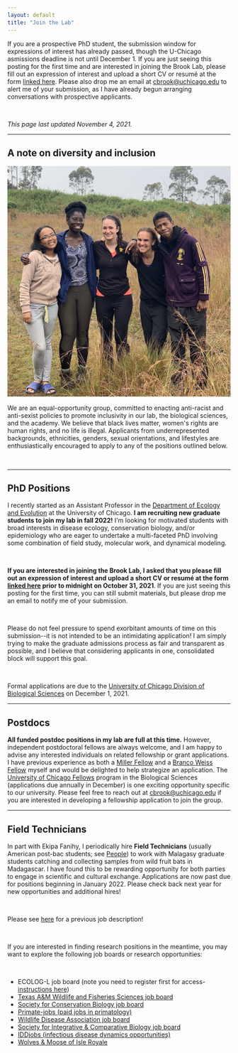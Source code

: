 ```yaml
---
layout: default
title: "Join the Lab"
---
```

If you are a prospective PhD student, the submission window for expressions of interest has already passed, though the U-Chicago asmissions deadline is not until December 1. If you are just seeing this posting for the first time and are interested in joining the Brook Lab, please fill out an expression of interest and upload a short CV or resumé at the form <a href="https://airtable.com/shrwbDz0QWBo0SMnQ">linked here</a>. Please also drop me an email at [cbrook@uchicago.edu](cbrook@uchicago.edu) to alert me of your submission, as I have already begun arranging conversations with prospective applicants.

<br />

<em>This page last updated November 4, 2021.</em>

--- 

<h2>A note on diversity and inclusion</h2>

<img src="/jointhelab/ekipa_fanihy_happy.jpg" alt="bat" class="img-left-w-text" />

We are an equal-opportunity group, committed to enacting anti-racist and anti-sexist policies to promote inclusivity in our lab, the biological sciences, and the academy. We believe that black lives matter, women's rights are human rights, and no life is illegal. Applicants from underrepresented backgrounds, ethnicities, genders, sexual orientations, and lifestyles are enthusiastically encouraged to apply to any of the positions outlined below.

<div style="clear:both;">&nbsp;</div>

---

<h2>PhD Positions</h2>

I recently started as an Assistant Professor in the [Department of Ecology and Evolution](https://ecologyandevolution.uchicago.edu/) at the University of Chicago. **I am recruiting new graduate students to join my lab in fall 2022!** I'm looking for motivated students with broad interests in disease ecology, conservation biology, and/or epidemiology who are eager to undertake a multi-faceted PhD involving some combination of field study, molecular work, and dynamical modeling. 

<br />

**If you are interested in joining the Brook Lab, I asked that you please fill out an expression of interest and upload a short CV or resumé at the form [linked here](https://airtable.com/shrwbDz0QWBo0SMnQ) prior to midnight on October 31, 2021**. If you are just seeing this posting for the first time, you can still submit materials, but please drop me an email to notify me of your submission.

<br />

Please do not feel pressure to spend exorbitant amounts of time on this submission--it is not intended to be an intimidating application! I am simply trying to make the graduate admissions process as fair and transparent as possible, and I believe that considering applicants in one, consolidated block will support this goal.

<br />

Formal applications are due to the [University of Chicago Division of Biological Sciences](https://biosciences.uchicago.edu/programs) on December 1, 2021.

---

<h2>Postdocs</h2>

**All funded postdoc positions in my lab are full at this time.** However, independent postdoctoral fellows are always welcome, and I am happy to advise any interested individuals on related fellowship or grant applications. I have previous experience as both a [Miller Fellow](http://miller.berkeley.edu/) and a [Branco Weiss Fellow](https://brancoweissfellowship.org/) myself and would be delighted to help strategize an application. The [University of Chicago Fellows](https://biologicalsciences.uchicago.edu/research/chicago-fellows) program in the Biological Sciences (applications due annually in December) is one exciting opportunity specific to our university. Please feel free to reach out at [cbrook@uchicago.edu](cbrook@uchicago.edu) if you are interested in developing a fellowship application to join the group.

--- 

<h2>Field Technicians</h2>

In part with Ekipa Fanihy, I periodically hire **Field Technicians** (usually American post-bac students; see [People](/people)) to work with Malagasy graduate students catching and collecting samples from wild fruit bats in Madagascar. I have found this to be rewarding opportunity for both parties to engage in scientific and cultural exchange. Applications are now past due for positions beginning in January 2022. Please check back next year for new opportunities and additional hires!

<br />

Please see [here](/jointhelab/fieldtechjob) for a previous job description!

<br />

If you are interested in finding research positions in the meantime, you may want to explore the following job boards or research opportunities:

<br />

- ECOLOG-L job board (note you need to register first for access- [instructions here](https://halllab.asu.edu/how-to-join-the-ecolog-job-board/))
- [Texas A&M Wildlife and Fisheries Sciences job board](https://wfscjobs.tamu.edu/job-board/)
- [Society for Conservation Biology job board](https://careers.conbio.org/)
- [Primate-jobs (paid jobs in primatology)](https://groups.google.com/a/g-groups.wisc.edu/g/primate-job)
- [Wildlife Disease Association job board](https://www.wildlifedisease.org/PersonifyEbusiness/Opportunities/Careers)
- [Society for Integrative & Comparative Biology job board](https://sicb.org/jobs-and-fellowships/)
- [IDDjobs (infectious disease dynamics opportunities)](https://iddjobs.org/)
- [Wolves & Moose of Isle Royale](https://isleroyalewolf.org/participate/participate/interns.html)
